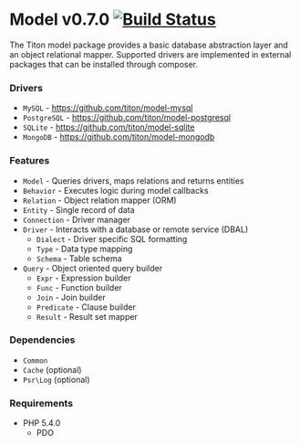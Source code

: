# Model v0.7.0 [![Build Status](https://travis-ci.org/titon/model.png)](https://travis-ci.org/titon/model) #

The Titon model package provides a basic database abstraction layer and an object relational mapper.
Supported drivers are implemented in external packages that can be installed through composer.

### Drivers ###

* `MySQL` - https://github.com/titon/model-mysql
* `PostgreSQL` - https://github.com/titon/model-postgresql
* `SQLite` - https://github.com/titon/model-sqlite
* `MongoDB` - https://github.com/titon/model-mongodb

### Features ###

* `Model` - Queries drivers, maps relations and returns entities
* `Behavior` - Executes logic during model callbacks
* `Relation` - Object relation mapper (ORM)
* `Entity` - Single record of data
* `Connection` - Driver manager
* `Driver` - Interacts with a database or remote service (DBAL)
    * `Dialect` - Driver specific SQL formatting
    * `Type` - Data type mapping
    * `Schema` - Table schema
* `Query` - Object oriented query builder
    * `Expr` - Expression builder
    * `Func` - Function builder
    * `Join` - Join builder
    * `Predicate` - Clause builder
    * `Result` - Result set mapper

### Dependencies ###

* `Common`
* `Cache` (optional)
* `Psr\Log` (optional)

### Requirements ###

* PHP 5.4.0
    * PDO